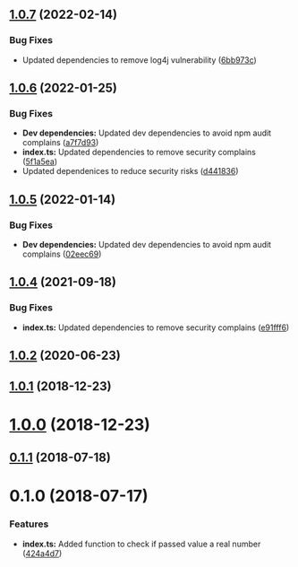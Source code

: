 ## [1.0.7](https://github.com/Drag13/IsNumberStrict/compare/v1.0.6...v1.0.7) (2022-02-14)


### Bug Fixes

* Updated dependencies to remove log4j vulnerability ([6bb973c](https://github.com/Drag13/IsNumberStrict/commit/6bb973cdb11e6d068449331e8f8f31b33665a087))



## [1.0.6](https://github.com/Drag13/IsNumberStrict/compare/v1.0.2...v1.0.6) (2022-01-25)


### Bug Fixes

* **Dev dependencies:** Updated dev dependencies to avoid npm audit complains ([a7f7d93](https://github.com/Drag13/IsNumberStrict/commit/a7f7d93a1900a8998c476de0641b4e17d32e3d86))
* **index.ts:** Updated dependencies to remove security complains ([5f1a5ea](https://github.com/Drag13/IsNumberStrict/commit/5f1a5eadd69919854620a35bebe78f85736b3145))
* Updated dependenices to reduce security risks ([d441836](https://github.com/Drag13/IsNumberStrict/commit/d44183663fdae8e133baf90704c6aba0072102d8))



## [1.0.5](https://github.com/Drag13/IsNumberStrict/compare/v1.0.2...v1.0.5) (2022-01-14)


### Bug Fixes

* **Dev dependencies:** Updated dev dependencies to avoid npm audit complains ([02eec69](https://github.com/Drag13/IsNumberStrict/commit/02eec69c757b4e8129bfb7501aa3e7186ea3ffb7))

## [1.0.4](https://github.com/Drag13/IsNumberStrict/compare/v1.0.2...v1.0.3) (2021-09-18)


### Bug Fixes

* **index.ts:** Updated dependencies to remove security complains ([e91fff6](https://github.com/Drag13/IsNumberStrict/commit/e91fff663a9254e33a1bc943e9ab67e2c450890d))



## [1.0.2](https://github.com/Drag13/IsNumberStrict/compare/v1.0.1...v1.0.2) (2020-06-23)



## [1.0.1](https://github.com/Drag13/IsNumberStrict/compare/v1.0.0...v1.0.1) (2018-12-23)



# [1.0.0](https://github.com/Drag13/IsNumberStrict/compare/v0.1.0...v1.0.0) (2018-12-23)



<a name="0.1.1"></a>
## [0.1.1](https://github.com/Drag13/IsNumberStrict/compare/v0.1.0...v0.1.1) (2018-07-18)



<a name="0.1.0"></a>
# 0.1.0 (2018-07-17)


### Features

* **index.ts:** Added function to check if passed value a real number ([424a4d7](https://github.com/Drag13/IsNumberStrict/commit/424a4d7))



